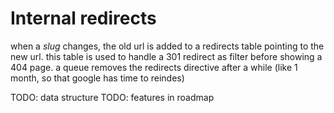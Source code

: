 # Internal redirects

when a _slug_ changes, the old url is added to a redirects table pointing to the new url.
this table is used to handle a 301 redirect as filter before showing a 404 page.
a queue removes the redirects directive after a while (like 1 month, so that google has time to reindes)

TODO: data structure
TODO: features in roadmap